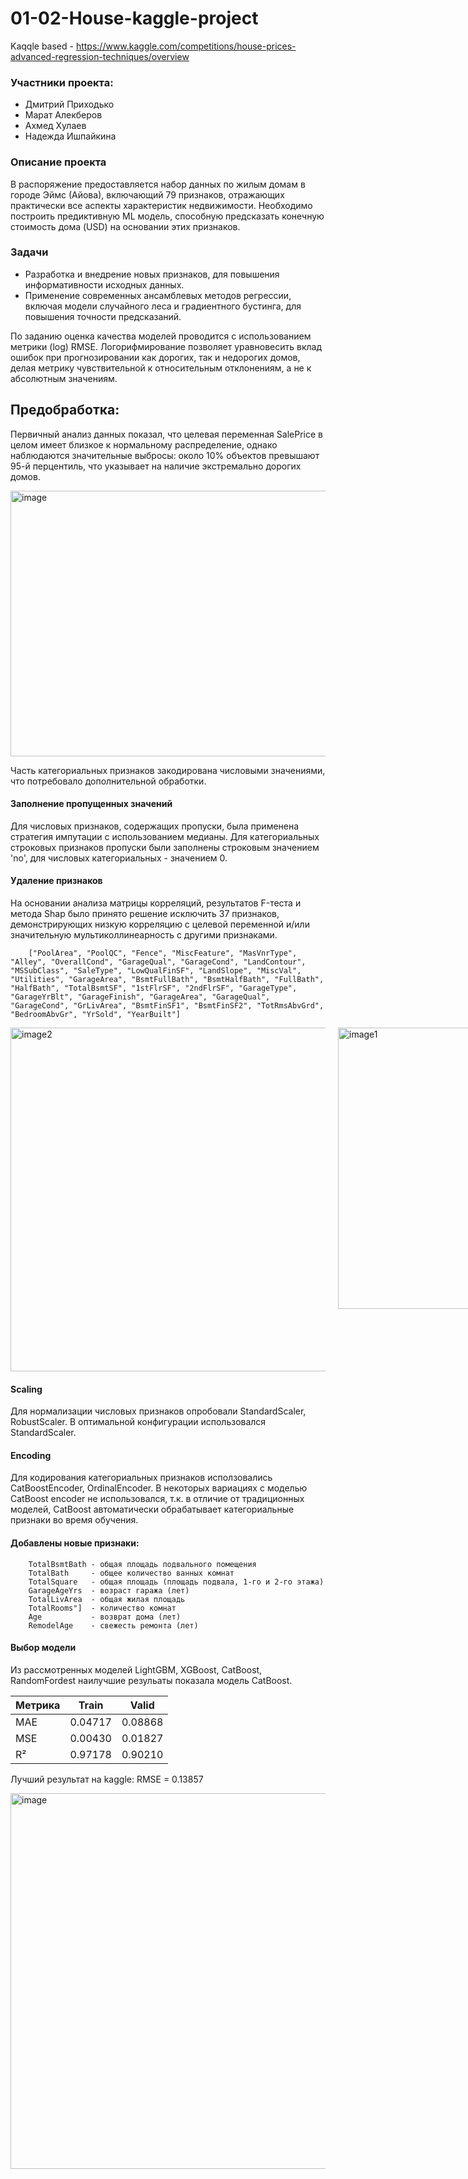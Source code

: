 # 01-02-House-kaggle-project

Kaqqle based - https://www.kaggle.com/competitions/house-prices-advanced-regression-techniques/overview

### Участники проекта:
* Дмитрий Приходько
* Марат Алекберов
* Ахмед Хулаев
* Надежда Ишпайкина

### Описание проекта
В распоряжение предоставляется набор данных по жилым домам в городе Эймс (Айова), включающий 79 признаков, отражающих практически все аспекты характеристик недвижимости. Необходимо построить предиктивную ML модель, способную предсказать конечную стоимость дома (USD) на основании этих признаков. 

### Задачи
* Разработка и внедрение новых признаков, для повышения информативности исходных данных.
* Применение современных ансамблевых методов регрессии, включая модели случайного леса и градиентного бустинга, для повышения точности предсказаний.

По заданию оценка качества моделей проводится с использованием метрики (log) RMSE. Логорифмирование позволяет уравновесить вклад ошибок при прогнозировании как дорогих, так и недорогих домов, делая метрику чувствительной к относительным отклонениям, а не к абсолютным значениям.

## Предобработка:
Первичный анализ данных показал, что целевая переменная SalePrice в целом имеет близкое к нормальному распределение, однако наблюдаются значительные выбросы: около 10% объектов превышают 95-й перцентиль, что указывает на наличие экстремально дорогих домов.

<img width="565" height="425" alt="image" src="https://github.com/user-attachments/assets/93d267d6-4618-46fc-95a6-0cae654553e7" />

Часть категориальных признаков закодирована числовыми значениями, что потребовало дополнительной обработки.
	
#### Заполнение пропущенных значений
Для числовых признаков, содержащих пропуски, была применена стратегия импутации с использованием медианы. Для категориальных строковых признаков пропуски были заполнены строковым значением 'no', для числовых категориальных - значением 0.

#### Удаление признаков
На основании анализа матрицы корреляций, результатов F-теста и метода Shap было принято решение исключить 37 признаков, демонстрирующих низкую корреляцию с целевой переменной и/или значительную мультиколлинеарность с другими признаками.

		["PoolArea", "PoolQC", "Fence", "MiscFeature", "MasVnrType", "Alley", "OverallCond", "GarageQual", "GarageCond", "LandContour", "MSSubClass", "SaleType", "LowQualFinSF", "LandSlope", "MiscVal", "Utilities", "GarageArea", "BsmtFullBath", "BsmtHalfBath", "FullBath", "HalfBath", "TotalBsmtSF", "1stFlrSF", "2ndFlrSF", "GarageType", "GarageYrBlt", "GarageFinish", "GarageArea", "GarageQual", "GarageCond", "GrLivArea", "BsmtFinSF1", "BsmtFinSF2", "TotRmsAbvGrd", "BedroomAbvGr", "YrSold", "YearBuilt"]

<div style="display: flex; align-items: flex-start; gap: 20px;">
  <img width="550" height="550" alt="image2" src="https://github.com/user-attachments/assets/224493cf-7bd9-4fae-a8e3-10579cc837cf" />
  <img width="380" height="450" alt="image1" src="https://github.com/user-attachments/assets/226f281e-663b-42d7-af54-d94787d58fbe" />
</div>

#### Scaling
Для нормализации числовых признаков опробовали StandardScaler, RobustScaler. В оптимальной конфигурации использовался StandardScaler. 
	
#### Encoding
Для кодирования категориальных признаков исползовались CatBoostEncoder, OrdinalEncoder. В некоторых вариациях с моделью CatBoost encoder не использовался, т.к. в отличие от традиционных моделей, CatBoost автоматически обрабатывает категориальные признаки во время обучения.

#### Добавлены новые признаки:
		TotalBsmtBath - общая площадь подвального помещения    
		TotalBath     - общее количество ванных комнат
		TotalSquare   - общая площадь (площадь подвала, 1-го и 2-го этажа)
		GarageAgeYrs  - возраст гаража (лет)
		TotalLivArea  - общая жилая площадь
		TotalRooms"]  - количество комнат
		Age           - возврат дома (лет) 
		RemodelAge    - свежесть ремонта (лет)
  
#### Выбор модели
Из рассмотренных моделей LightGBM, XGBoost, CatBoost, RandomFordest наилучшие резульаты показала модель CatBoost.

| Метрика       | Train            | Valid           |
|---------------|-----------------|----------------|
| MAE           | 0.04717         | 0.08868        |
| MSE           | 0.00430         | 0.01827        |
| R²            | 0.97178         | 0.90210        |

Лучший результат на kaggle: RMSE = 0.13857

<img width="970" height="601" alt="image" src="https://github.com/user-attachments/assets/25fedff4-17ba-4532-8539-ebdbf66affbb" />

